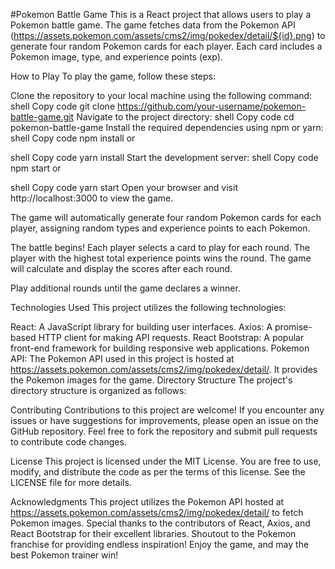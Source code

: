 #Pokemon Battle Game
This is a React project that allows users to play a Pokemon battle game. The game fetches data from the Pokemon API (https://assets.pokemon.com/assets/cms2/img/pokedex/detail/${id}.png) to generate four random Pokemon cards for each player. Each card includes a Pokemon image, type, and experience points (exp).

How to Play
To play the game, follow these steps:

Clone the repository to your local machine using the following command:
shell
Copy code
git clone https://github.com/your-username/pokemon-battle-game.git
Navigate to the project directory:
shell
Copy code
cd pokemon-battle-game
Install the required dependencies using npm or yarn:
shell
Copy code
npm install
or

shell
Copy code
yarn install
Start the development server:
shell
Copy code
npm start
or

shell
Copy code
yarn start
Open your browser and visit http://localhost:3000 to view the game.

The game will automatically generate four random Pokemon cards for each player, assigning random types and experience points to each Pokemon.

The battle begins! Each player selects a card to play for each round. The player with the highest total experience points wins the round. The game will calculate and display the scores after each round.

Play additional rounds until the game declares a winner.

Technologies Used
This project utilizes the following technologies:

React: A JavaScript library for building user interfaces.
Axios: A promise-based HTTP client for making API requests.
React Bootstrap: A popular front-end framework for building responsive web applications.
Pokemon API: The Pokemon API used in this project is hosted at https://assets.pokemon.com/assets/cms2/img/pokedex/detail/. It provides the Pokemon images for the game.
Directory Structure
The project's directory structure is organized as follows:

Contributing
Contributions to this project are welcome! If you encounter any issues or have suggestions for improvements, please open an issue on the GitHub repository. Feel free to fork the repository and submit pull requests to contribute code changes.

License
This project is licensed under the MIT License. You are free to use, modify, and distribute the code as per the terms of this license. See the LICENSE file for more details.

Acknowledgments
This project utilizes the Pokemon API hosted at https://assets.pokemon.com/assets/cms2/img/pokedex/detail/ to fetch Pokemon images.
Special thanks to the contributors of React, Axios, and React Bootstrap for their excellent libraries.
Shoutout to the Pokemon franchise for providing endless inspiration!
Enjoy the game, and may the best Pokemon trainer win!
